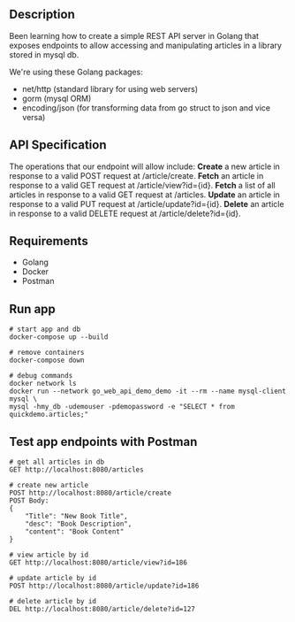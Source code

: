 ## Description

Been learning how to create a simple REST API server in Golang that exposes endpoints to allow accessing and manipulating articles in a library stored in mysql db. 

We're using these Golang packages:
* net/http (standard library for using web servers)
* gorm (mysql ORM)
* encoding/json (for transforming data from go struct to json and vice versa)

## API Specification

The operations that our endpoint will allow include:
**Create** a new article in response to a valid POST request at /article/create.
**Fetch** an article in response to a valid GET request at /article/view?id={id}.
**Fetch** a list of all articles in response to a valid GET request at /articles.
**Update** an article in response to a valid PUT request at /article/update?id={id}.
**Delete** an article in response to a valid DELETE request at /article/delete?id={id}.

## Requirements

* Golang
* Docker
* Postman

## Run app

```
# start app and db
docker-compose up --build

# remove containers
docker-compose down

# debug commands
docker network ls
docker run --network go_web_api_demo_demo -it --rm --name mysql-client mysql \
mysql -hmy_db -udemouser -pdemopassword -e "SELECT * from quickdemo.articles;"
```

## Test app endpoints with Postman

```
# get all articles in db
GET http://localhost:8080/articles

# create new article
POST http://localhost:8080/article/create
POST Body:
{
    "Title": "New Book Title",
    "desc": "Book Description",
    "content": "Book Content"
}

# view article by id
GET http://localhost:8080/article/view?id=186

# update article by id
POST http://localhost:8080/article/update?id=186

# delete article by id
DEL http://localhost:8080/article/delete?id=127
```